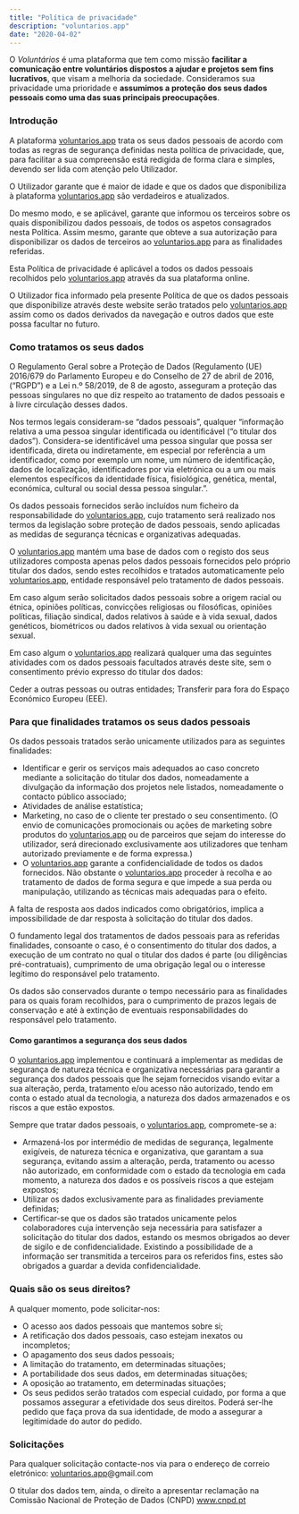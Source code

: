 ```yaml
---
title: "Política de privacidade"
description: "voluntarios.app"
date: "2020-04-02"
---
```



O *Voluntários* é uma plataforma que tem como missão **facilitar a comunicação entre voluntários dispostos a ajudar e projetos sem fins lucrativos**, que visam a melhoria da sociedade. Consideramos sua privacidade uma prioridade e **assumimos a proteção dos seus dados pessoais como uma das suas principais preocupações**.

### Introdução

A plataforma [voluntarios.app](https://voluntarios.app) trata os seus dados pessoais de acordo com todas as regras de segurança definidas nesta política de privacidade, que, para facilitar a sua compreensão está redigida de forma clara e simples, devendo ser lida com atenção pelo Utilizador.

O Utilizador garante que é maior de idade e que os dados que disponibiliza à plataforma  [voluntarios.app](https://voluntarios.app) são verdadeiros e atualizados.

Do mesmo modo, e se aplicável, garante que informou os terceiros sobre os quais disponibilizou dados pessoais, de todos os aspetos consagrados nesta Política. Assim mesmo, garante que obteve a sua autorização para disponibilizar os dados de terceiros ao  [voluntarios.app](https://voluntarios.app) para as finalidades referidas.

Esta Política de privacidade é aplicável a todos os dados pessoais recolhidos pelo  [voluntarios.app](https://voluntarios.app) através da sua plataforma online.

O Utilizador fica informado pela presente Política de que os dados pessoais que disponibilize através deste website serão tratados pelo  [voluntarios.app](https://voluntarios.app) assim como os dados derivados da navegação e outros dados que este possa facultar no futuro.

### Como tratamos os seus dados
O Regulamento Geral sobre a Proteção de Dados (Regulamento (UE) 2016/679 do Parlamento Europeu e do Conselho de 27 de abril de 2016, (“RGPD”) e a Lei n.º 58/2019, de 8 de agosto, asseguram a proteção das pessoas singulares no que diz respeito ao tratamento de dados pessoais e à livre circulação desses dados.

Nos termos legais consideram-se “dados pessoais”, qualquer “informação relativa a uma pessoa singular identificada ou identificável (“o titular dos dados”). Considera-se identificável uma pessoa singular que possa ser identificada, direta ou indiretamente, em especial por referência a um identificador, como por exemplo um nome, um número de identificação, dados de localização, identificadores por via eletrónica ou a um ou mais elementos específicos da identidade física, fisiológica, genética, mental, económica, cultural ou social dessa pessoa singular.”.

Os dados pessoais fornecidos serão incluídos num ficheiro da responsabilidade do  [voluntarios.app](https://voluntarios.app), cujo tratamento será realizado nos termos da legislação sobre proteção de dados pessoais, sendo aplicadas as medidas de segurança técnicas e organizativas adequadas.

O  [voluntarios.app](https://voluntarios.app) mantém uma base de dados com o registo dos seus utilizadores composta apenas pelos dados pessoais fornecidos pelo próprio titular dos dados, sendo estes recolhidos e tratados automaticamente pelo  [voluntarios.app](https://voluntarios.app), entidade responsável pelo tratamento de dados pessoais.

Em caso algum serão solicitados dados pessoais sobre a origem racial ou étnica, opiniões políticas, convicções religiosas ou filosóficas, opiniões políticas, filiação sindical, dados relativos à saúde e à vida sexual, dados genéticos, biométricos ou dados relativos à vida sexual ou orientação sexual.

Em caso algum o  [voluntarios.app](https://voluntarios.app) realizará qualquer uma das seguintes atividades com os dados pessoais facultados através deste site, sem o consentimento prévio expresso do titular dos dados:

Ceder a outras pessoas ou outras entidades;
Transferir para fora do Espaço Económico Europeu (EEE).

### Para que finalidades tratamos os seus dados pessoais
Os dados pessoais tratados serão unicamente utilizados para as seguintes finalidades:

 - Identificar e gerir os serviços mais adequados ao caso concreto mediante a solicitação do titular dos dados, nomeadamente a divulgação da informação dos projetos nele listados, nomeadamente o contacto público associado;
 - Atividades de análise estatística;
 - Marketing, no caso de o cliente ter prestado o seu consentimento. (O envio de comunicações promocionais ou ações de marketing sobre produtos do  [voluntarios.app](https://voluntarios.app) ou de parceiros que sejam do interesse do utilizador, será direcionado exclusivamente aos utilizadores que tenham autorizado previamente e de forma expressa.)
 - O  [voluntarios.app](https://voluntarios.app) garante a confidencialidade de todos os dados fornecidos. Não obstante o  [voluntarios.app](https://voluntarios.app) proceder à recolha e ao tratamento de dados de forma segura e que impede a sua perda ou manipulação, utilizando as técnicas mais adequadas para o efeito.

A falta de resposta aos dados indicados como obrigatórios, implica a impossibilidade de dar resposta à solicitação do titular dos dados.

O fundamento legal dos tratamentos de dados pessoais para as referidas finalidades, consoante o caso, é o consentimento do titular dos dados, a execução de um contrato no qual o titular dos dados é parte (ou diligências pré-contratuais), cumprimento de uma obrigação legal ou o interesse legítimo do responsável pelo tratamento.

Os dados são conservados durante o tempo necessário para as finalidades para os quais foram recolhidos, para o cumprimento de prazos legais de conservação e até à extinção de eventuais responsabilidades do responsável pelo tratamento.

#### Como garantimos a segurança dos seus dados
O  [voluntarios.app](https://voluntarios.app) implementou e continuará a implementar as medidas de segurança de natureza técnica e organizativa necessárias para garantir a segurança dos dados pessoais que lhe sejam fornecidos visando evitar a sua alteração, perda, tratamento e/ou acesso não autorizado, tendo em conta o estado atual da tecnologia, a natureza dos dados armazenados e os riscos a que estão expostos.

Sempre que tratar dados pessoais, o  [voluntarios.app](https://voluntarios.app), compromete-se a:

- Armazená-los por intermédio de medidas de segurança, legalmente exigíveis, de natureza técnica e organizativa, que garantam a sua segurança, evitando assim a alteração, perda, tratamento ou acesso não autorizado, em conformidade com o estado da tecnologia em cada momento, a natureza dos dados e os possíveis riscos a que estejam expostos;
- Utilizar os dados exclusivamente para as finalidades previamente definidas;
- Certificar-se que os dados são tratados unicamente pelos colaboradores cuja intervenção seja necessária para satisfazer a solicitação do titular dos dados, estando os mesmos obrigados ao dever de sigilo e de confidencialidade. Existindo a possibilidade de a informação ser transmitida a terceiros para os referidos fins, estes são obrigados a guardar a devida confidencialidade.

### Quais são os seus direitos?
A qualquer momento, pode solicitar-nos:
- O acesso aos dados pessoais que mantemos sobre si;
- A retificação dos dados pessoais, caso estejam inexatos ou incompletos;
- O apagamento dos seus dados pessoais;
- A limitação do tratamento, em determinadas situações;
- A portabilidade dos seus dados, em determinadas situações;
- A oposição ao tratamento, em determinadas situações;
- Os seus pedidos serão tratados com especial cuidado, por forma a que possamos assegurar a efetividade dos seus direitos. Poderá ser-lhe pedido que faça prova da sua identidade, de modo a assegurar a legitimidade do autor do pedido.

### Solicitações
Para qualquer solicitação contacte-nos via para o endereço de correio eletrónico:  [voluntarios.app](https://voluntarios.app)@gmail.com

O titular dos dados tem, ainda, o direito a apresentar reclamação na Comissão Nacional de Proteção de Dados (CNPD) www.cnpd.pt
